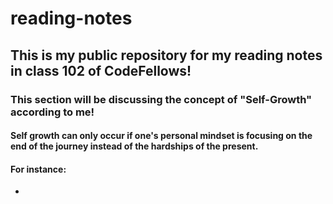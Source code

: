 # reading-notes
## This is my public repository for my reading notes in class 102 of CodeFellows!
### **This section will be discussing the concept of "Self-Growth" according to me!**
#### Self growth can only occur if one's personal mindset is focusing on the end of the journey instead of the hardships of the present.
#### For instance: 
- 
